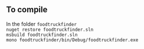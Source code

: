 ## To compile
In the folder `foodtruckfinder`  
`nuget restore foodtruckfinder.sln`  
`msbuild foodtruckfinder.sln`  
`mono foodtruckfinder/bin/Debug/foodtruckfinder.exe`
